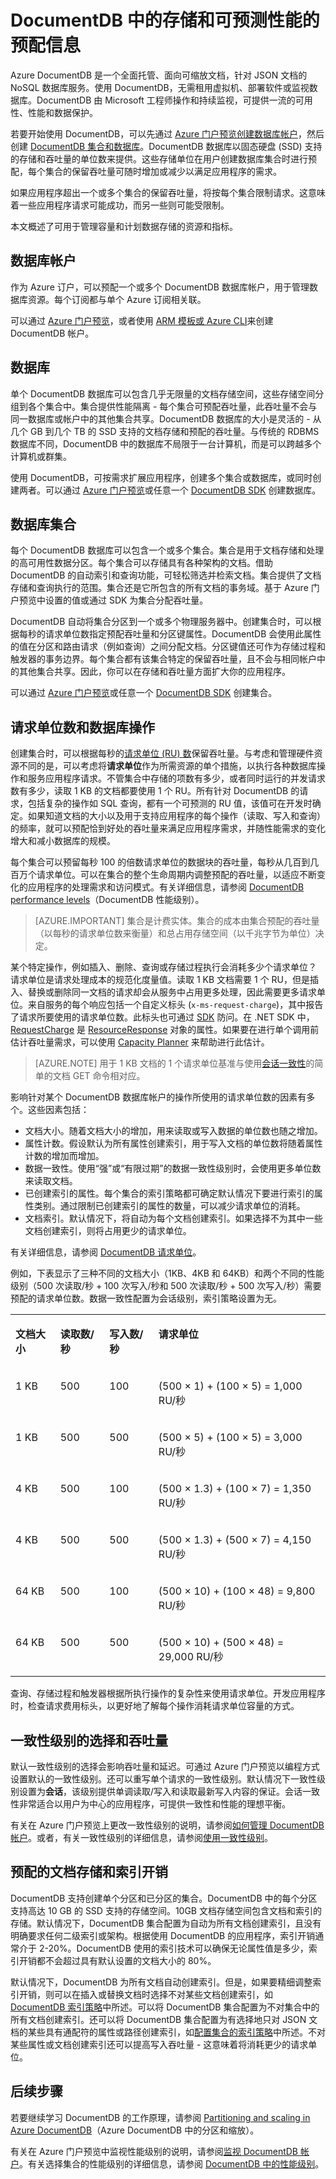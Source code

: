 <properties
    pageTitle="DocumentDB 存储和性能 | Azure"
    description="了解 DocumentDB 中的数据存储和文档存储，以及如何调整 DocumentDB 的规模来满足应用程序的容量需求。"
    keywords="文档存储"
    services="documentdb"
    author="mimig1"
    manager="jhubbard"
    editor="cgronlun"
    documentationcenter="" />

<tags
    ms.assetid="d3c0bae3-1862-4203-9260-e36216a7823d"
    ms.service="documentdb"
    ms.workload="data-services"
    ms.tgt_pltfrm="na"
    ms.devlang="na"
    ms.topic="article"
    ms.date="01/06/2017"
    ms.author="mimig"
    wacn.date="02/27/2017" />  

# DocumentDB 中的存储和可预测性能的预配信息
Azure DocumentDB 是一个全面托管、面向可缩放文档，针对 JSON 文档的 NoSQL 数据库服务。使用 DocumentDB，无需租用虚拟机、部署软件或监视数据库。DocumentDB 由 Microsoft 工程师操作和持续监视，可提供一流的可用性、性能和数据保护。

若要开始使用 DocumentDB，可以先通过 [Azure 门户预览](https://portal.azure.cn/)[创建数据库帐户](/documentation/articles/documentdb-create-account/)，然后创建 [DocumentDB 集合和数据库](/documentation/articles/documentdb-create-collection/)。DocumentDB 数据库以固态硬盘 \(SSD\) 支持的存储和吞吐量的单位数来提供。这些存储单位在用户创建数据库集合时进行预配，每个集合的保留吞吐量可随时增加或减少以满足应用程序的需求。

如果应用程序超出一个或多个集合的保留吞吐量，将按每个集合限制请求。这意味着一些应用程序请求可能成功，而另一些则可能受限制。

本文概述了可用于管理容量和计划数据存储的资源和指标。

## 数据库帐户
作为 Azure 订户，可以预配一个或多个 DocumentDB 数据库帐户，用于管理数据库资源。每个订阅都与单个 Azure 订阅相关联。

可以通过 [Azure 门户预览](/documentation/articles/documentdb-create-account/)，或者使用 [ARM 模板或 Azure CLI](/documentation/articles/documentdb-automation-resource-manager-cli/)来创建 DocumentDB 帐户。

## 数据库
单个 DocumentDB 数据库可以包含几乎无限量的文档存储空间，这些存储空间分组到各个集合中。集合提供性能隔离 - 每个集合可预配吞吐量，此吞吐量不会与同一数据库或帐户中的其他集合共享。DocumentDB 数据库的大小是灵活的 - 从几个 GB 到几个 TB 的 SSD 支持的文档存储和预配的吞吐量。与传统的 RDBMS 数据库不同，DocumentDB 中的数据库不局限于一台计算机，而是可以跨越多个计算机或群集。

使用 DocumentDB，可按需求扩展应用程序，创建多个集合或数据库，或同时创建两者。可以通过 [Azure 门户预览](/documentation/articles/documentdb-create-database/)或任意一个 [DocumentDB SDK](/documentation/articles/documentdb-dotnet-samples/) 创建数据库。

## 数据库集合  <a name="Collections"></a>
每个 DocumentDB 数据库可以包含一个或多个集合。集合是用于文档存储和处理的高可用性数据分区。每个集合可以存储具有各种架构的文档。借助 DocumentDB 的自动索引和查询功能，可轻松筛选并检索文档。集合提供了文档存储和查询执行的范围。集合还是它所包含的所有文档的事务域。基于 Azure 门户预览中设置的值或通过 SDK 为集合分配吞吐量。

DocumentDB 自动将集合分区到一个或多个物理服务器中。创建集合时，可以根据每秒的请求单位数指定预配吞吐量和分区键属性。DocumentDB 会使用此属性的值在分区和路由请求（例如查询）之间分配文档。分区键值还可作为存储过程和触发器的事务边界。每个集合都有该集合特定的保留吞吐量，且不会与相同帐户中的其他集合共享。因此，你可以在存储和吞吐量方面扩大你的应用程序。

可以通过 [Azure 门户预览](/documentation/articles/documentdb-create-collection/)或任意一个 [DocumentDB SDK](/documentation/articles/documentdb-sdk-dotnet/) 创建集合。

## 请求单位数和数据库操作
创建集合时，可以根据每秒的[请求单位 \(RU\) 数](/documentation/articles/documentdb-request-units/)保留吞吐量。与考虑和管理硬件资源不同的是，可以考虑将**请求单位**作为所需资源的单个措施，以执行各种数据库操作和服务应用程序请求。不管集合中存储的项数有多少，或者同时运行的并发请求数有多少，读取 1 KB 的文档都要使用 1 个 RU。所有针对 DocumentDB 的请求，包括复杂的操作如 SQL 查询，都有一个可预测的 RU 值，该值可在开发时确定。如果知道文档的大小以及用于支持应用程序的每个操作（读取、写入和查询）的频率，就可以预配恰到好处的吞吐量来满足应用程序需求，并随性能需求的变化增大和减小数据库的规模。

每个集合可以预留每秒 100 的倍数请求单位的数据块的吞吐量，每秒从几百到几百万个请求单位。可以在集合的整个生命周期内调整预配的吞吐量，以适应不断变化的应用程序的处理需求和访问模式。有关详细信息，请参阅 [DocumentDB performance levels](/documentation/articles/documentdb-performance-levels/)（DocumentDB 性能级别）。

> [AZURE.IMPORTANT]
集合是计费实体。集合的成本由集合预配的吞吐量（以每秒的请求单位数来衡量）和总占用存储空间（以千兆字节为单位）决定。
>
>

某个特定操作，例如插入、删除、查询或存储过程执行会消耗多少个请求单位？ 请求单位是请求处理成本的规范化度量值。读取 1 KB 文档需要 1 个 RU，但是插入、替换或删除同一文档的请求却会从服务中占用更多处理，因此需要更多请求单位。来自服务的每个响应包括一个自定义标头 \(`x-ms-request-charge`\)，其中报告了请求所要使用的请求单位数。此标头也可通过 [SDK](/documentation/articles/documentdb-sdk-dotnet/) 防问。在 .NET SDK 中，[RequestCharge](https://msdn.microsoft.com/zh-cn/library/azure/dn933057.aspx#P:Microsoft.Azure.Documents.Client.ResourceResponse`1.RequestCharge) 是 [ResourceResponse](https://msdn.microsoft.com/zh-cn/library/azure/dn799209.aspx) 对象的属性。如果要在进行单个调用前估计吞吐量需求，可以使用 [Capacity Planner](/documentation/articles/documentdb-request-units/#estimating-throughput-needs/) 来帮助进行此估计。

> [AZURE.NOTE]
用于 1 KB 文档的 1 个请求单位基准与使用[会话一致性](/documentation/articles/documentdb-consistency-levels/)的简单的文档 GET 命令相对应。
>
>

影响针对某个 DocumentDB 数据库帐户的操作所使用的请求单位数的因素有多个。这些因素包括：

- 文档大小。随着文档大小的增加，用来读取或写入数据的单位数也随之增加。
- 属性计数。假设默认为所有属性创建索引，用于写入文档的单位数将随着属性计数的增加而增加。
- 数据一致性。使用“强”或“有限过期”的数据一致性级别时，会使用更多单位数来读取文档。
- 已创建索引的属性。每个集合的索引策略都可确定默认情况下要进行索引的属性类别。通过限制已创建索引的属性的数量，可以减少请求单位的消耗。
- 文档索引。默认情况下，将自动为每个文档创建索引。如果选择不为其中一些文档创建索引，则将占用更少的请求单位。

有关详细信息，请参阅 [DocumentDB 请求单位](/documentation/articles/documentdb-request-units/)。

例如，下表显示了三种不同的文档大小（1KB、4KB 和 64KB）和两个不同的性能级别（500 次读取/秒 + 100 次写入/秒和 500 次读取/秒 + 500 次写入/秒）需要预配的请求单位数。数据一致性配置为会话级别，索引策略设置为无。

<table border="0" cellspacing="0" cellpadding="0">
    <tbody>
        <tr>
	<td valign="top"><p><strong>文档大小</strong></p></td>
	<td valign="top"><p><strong>读取数/秒</strong></p></td>
	<td valign="top"><p><strong>写入数/秒</strong></p></td>
	<td valign="top"><p><strong>请求单位</strong></p></td>
        </tr>
        <tr>
	<td valign="top"><p>1 KB</p></td>
	<td valign="top"><p>500</p></td>
	<td valign="top"><p>100</p></td>
	<td valign="top"><p>(500 × 1) + (100 × 5) = 1,000 RU/秒</p></td>
        </tr>
        <tr>
	<td valign="top"><p>1 KB</p></td>
	<td valign="top"><p>500</p></td>
	<td valign="top"><p>500</p></td>
	<td valign="top"><p>(500 × 5) + (100 × 5) = 3,000 RU/秒</p></td>
        </tr>
        <tr>
	<td valign="top"><p>4 KB</p></td>
	<td valign="top"><p>500</p></td>
	<td valign="top"><p>100</p></td>
	<td valign="top"><p>(500 × 1.3) + (100 × 7) = 1,350 RU/秒</p></td>
        </tr>
        <tr>
	<td valign="top"><p>4 KB</p></td>
	<td valign="top"><p>500</p></td>
	<td valign="top"><p>500</p></td>
	<td valign="top"><p>(500 × 1.3) + (500 × 7) = 4,150 RU/秒</p></td>
        </tr>
        <tr>
	<td valign="top"><p>64 KB</p></td>
	<td valign="top"><p>500</p></td>
	<td valign="top"><p>100</p></td>
	<td valign="top"><p>(500 × 10) + (100 × 48) = 9,800 RU/秒</p></td>
        </tr>
        <tr>
	<td valign="top"><p>64 KB</p></td>
	<td valign="top"><p>500</p></td>
	<td valign="top"><p>500</p></td>
	<td valign="top"><p>(500 × 10) + (500 × 48) = 29,000 RU/秒</p></td>
        </tr>
    </tbody>
</table>

查询、存储过程和触发器根据所执行操作的复杂性来使用请求单位。开发应用程序时，检查请求费用标头，以更好地了解每个操作消耗请求单位容量的方式。

## 一致性级别的选择和吞吐量  <a name="ProvThroughput"></a>
默认一致性级别的选择会影响吞吐量和延迟。可通过 Azure 门户预览以编程方式设置默认的一致性级别。还可以重写单个请求的一致性级别。默认情况下一致性级别设置为**会话**，该级别提供单调读取/写入和读取最新写入内容的保证。会话一致性非常适合以用户为中心的应用程序，可提供一致性和性能的理想平衡。

有关在 Azure 门户预览上更改一致性级别的说明，请参阅[如何管理 DocumentDB 帐户](/documentation/articles/documentdb-manage-account/#consistency/)。或者，有关一致性级别的详细信息，请参阅[使用一致性级别](/documentation/articles/documentdb-consistency-levels/)。

## 预配的文档存储和索引开销 <a name="IndexOverhead"></a>
DocumentDB 支持创建单个分区和已分区的集合。DocumentDB 中的每个分区支持高达 10 GB 的 SSD 支持的存储空间。10GB 文档存储空间包含文档和索引的存储。默认情况下，DocumentDB 集合配置为自动为所有文档创建索引，且没有明确要求任何二级索引或架构。根据使用 DocumentDB 的应用程序，索引开销通常介于 2-20%。DocumentDB 使用的索引技术可以确保无论属性值是多少，索引开销都不会超过具有默认设置的文档大小的 80%。

默认情况下，DocumentDB 为所有文档自动创建索引。但是，如果要精细调整索引开销，则可以在插入或替换文档时选择不对某些文档创建索引，如 [DocumentDB 索引策略](/documentation/articles/documentdb-indexing-policies/)中所述。可以将 DocumentDB 集合配置为不对集合中的所有文档创建索引。还可以将 DocumentDB 集合配置为有选择地只对 JSON 文档的某些具有通配符的属性或路径创建索引，如[配置集合的索引策略](/documentation/articles/documentdb-indexing-policies/#CustomizingIndexingPolicy/)中所述。不对某些属性或文档创建索引还可以提高写入吞吐量 - 这意味着将消耗更少的请求单位。

## 后续步骤

若要继续学习 DocumentDB 的工作原理，请参阅 [Partitioning and scaling in Azure DocumentDB](/documentation/articles/documentdb-partition-data/)（Azure DocumentDB 中的分区和缩放）。

有关在 Azure 门户预览中监视性能级别的说明，请参阅[监视 DocumentDB 帐户](/documentation/articles/documentdb-monitor-accounts/)。有关选择集合的性能级别的详细信息，请参阅 [DocumentDB 中的性能级别](/documentation/articles/documentdb-performance-levels/)。

<!---HONumber=Mooncake_0220_2017-->
<!--Update_Description: wording update-->